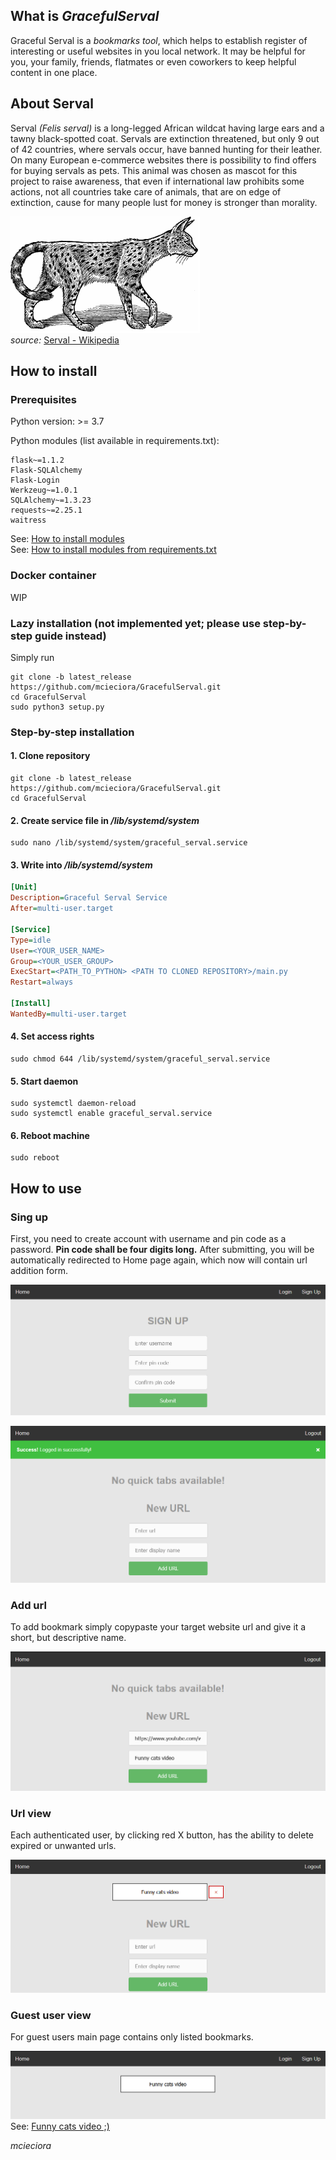 <h2>What is <i>GracefulServal</i></h2>  
Graceful Serval is a <i>bookmarks tool</i>, which helps to establish register of interesting or useful websites in you local network. It may be helpful for you, your family, friends, flatmates or even coworkers to keep helpful content in one place.  
  
<h2>About Serval</h2>  
Serval <i>(Felis serval)</i> is a long-legged African wildcat having large ears and a tawny black-spotted coat. Servals are extinction threatened, but only 9 out of 42 countries, where servals occur, have banned hunting for their leather.
On many European e-commerce websites there is possibility to find offers for buying servals as pets.
This animal was chosen as mascot for this project to raise awareness, that even if international law prohibits some actions, not all countries take care of animals, that are on edge of extinction, cause for many people lust for money is stronger than morality.
  
![serval.png](doc/serval.PNG)\
<i>source:</i> [Serval - Wikipedia](https://en.wikipedia.org/wiki/Serval)
<h2>How to install</h2>
<h3>Prerequisites</h3>  
Python version: >= 3.7
  
Python modules (list available in requirements.txt):  
```
flask~=1.1.2  
Flask-SQLAlchemy  
Flask-Login  
Werkzeug~=1.0.1  
SQLAlchemy~=1.3.23  
requests~=2.25.1  
waitress  
```
  
See: [How to install modules](https://packaging.python.org/tutorials/installing-packages/#use-pip-for-installing) \
See: [How to install modules from requirements.txt](https://packaging.python.org/tutorials/installing-packages/#requirements-files)  


<h3>Docker container</h3>  
WIP
  
<h3>Lazy installation (not implemented yet; please use step-by-step guide instead)</h3>  
Simply run  
 
```
git clone -b latest_release https://github.com/mcieciora/GracefulServal.git
cd GracefulServal
sudo python3 setup.py
```  
  
<h3>Step-by-step installation</h3>  
<h4>1. Clone repository</h4>  

```
git clone -b latest_release https://github.com/mcieciora/GracefulServal.git
cd GracefulServal
```
<h4>2. Create service file in <i>/lib/systemd/system</i></h4>  

```
sudo nano /lib/systemd/system/graceful_serval.service
```

<h4>3. Write into <i>/lib/systemd/system</i></h4>  

```ini  
[Unit]  
Description=Graceful Serval Service  
After=multi-user.target  

[Service]  
Type=idle  
User=<YOUR_USER_NAME>  
Group=<YOUR_USER_GROUP>  
ExecStart=<PATH_TO_PYTHON> <PATH TO CLONED REPOSITORY>/main.py  
Restart=always  
  
[Install]  
WantedBy=multi-user.target  
```  
<h4>4. Set access rights</h4>  

```
sudo chmod 644 /lib/systemd/system/graceful_serval.service
```  
<h4>5. Start daemon </h4>  

```
sudo systemctl daemon-reload
sudo systemctl enable graceful_serval.service
```  
<h4>6. Reboot machine</h4>  

```
sudo reboot
```  
<h2>How to use</h2>  
<h3>Sing up</h3>  
  
First, you need to create account with username and pin code as a password. <b>Pin code shall be four digits long.</b> After submitting, you will be automatically redirected to Home page again, which now will contain url addition form.  
  
![singup.png](doc/singup.PNG)  
  
![main.png](doc/main.PNG)  
  
  
<h3>Add url</h3>  
  
To add bookmark simply copypaste your target website url and give it a short, but descriptive name.  
  
![add_url.png](doc/add_url.PNG)
  
<h3>Url view</h3>  
  
Each authenticated user, by clicking red X button, has the ability to delete expired or unwanted urls.  
  
![url_added.png](doc/url_added.PNG)  
  
<h3>Guest user view</h3>  
  
For guest users main page contains only listed bookmarks.  
  
![user_view.png](doc/user_view.PNG)  
See: [Funny cats video ;)](https://www.youtube.com/watch?v=eX2qFMC8cFo)
  
<i>mcieciora</i>

